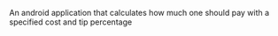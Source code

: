 An android application that calculates how much one should pay with a specified cost and tip percentage
